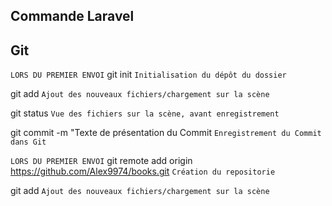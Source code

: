 ## Commande Laravel



## Git

`LORS DU PREMIER ENVOI` git init `Initialisation du dépôt du dossier`

git add `Ajout des nouveaux fichiers/chargement sur la scène`

git status `Vue des fichiers sur la scène, avant enregistrement`

git commit -m "Texte de présentation du Commit `Enregistrement du Commit dans Git`

`LORS DU PREMIER ENVOI` git remote add origin https://github.com/Alex9974/books.git `Création du repositorie`

git add `Ajout des nouveaux fichiers/chargement sur la scène`






